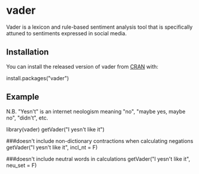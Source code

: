 # vader

Vader is a lexicon and rule-based sentiment analysis tool that is specifically attuned to sentiments expressed in social media.

## Installation

You can install the released version of vader from [CRAN](https://CRAN.R-project.org) with:

install.packages("vader")

## Example

N.B. "Yesn't" is an internet neologism meaning "no", "maybe yes, maybe no", "didn't", etc.

library(vader)
getVader("I yesn't like it")

###doesn't include non-dictionary contractions when calculating negations
getVader("I yesn't like it", incl_nt = F) 

###doesn't include neutral words in calculations
getVader("I yesn't like it", neu_set = F) 